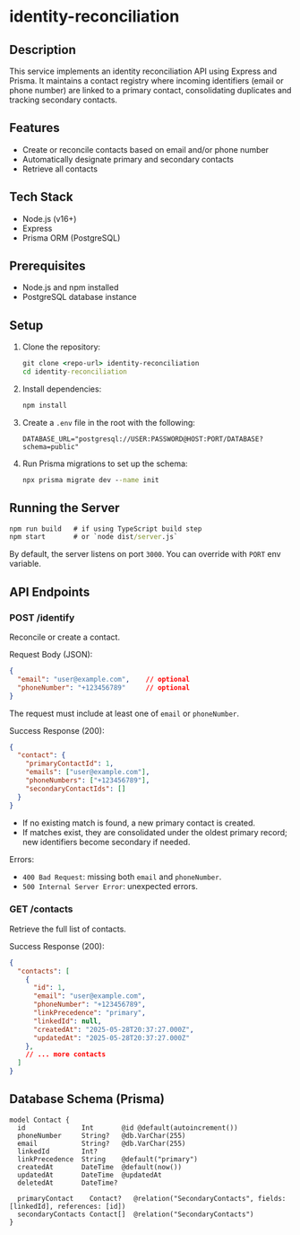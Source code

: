 # identity-reconciliation

## Description
This service implements an identity reconciliation API using Express and Prisma. It maintains a contact registry where incoming identifiers (email or phone number) are linked to a primary contact, consolidating duplicates and tracking secondary contacts.

## Features
- Create or reconcile contacts based on email and/or phone number
- Automatically designate primary and secondary contacts
- Retrieve all contacts

## Tech Stack
- Node.js (v16+)
- Express
- Prisma ORM (PostgreSQL)

## Prerequisites
- Node.js and npm installed
- PostgreSQL database instance

## Setup
1. Clone the repository:
   ```cmd
   git clone <repo-url> identity-reconciliation
   cd identity-reconciliation
   ```
2. Install dependencies:
   ```cmd
   npm install
   ```
3. Create a `.env` file in the root with the following:
   ```env
   DATABASE_URL="postgresql://USER:PASSWORD@HOST:PORT/DATABASE?schema=public"
   ```
4. Run Prisma migrations to set up the schema:
   ```cmd
   npx prisma migrate dev --name init
   ```

## Running the Server
```cmd
npm run build   # if using TypeScript build step
npm start       # or `node dist/server.js`
```
By default, the server listens on port `3000`. You can override with `PORT` env variable.

## API Endpoints

### POST /identify
Reconcile or create a contact.

Request Body (JSON):
```json
{
  "email": "user@example.com",    // optional
  "phoneNumber": "+123456789"     // optional
}
```
The request must include at least one of `email` or `phoneNumber`.

Success Response (200):
```json
{
  "contact": {
    "primaryContactId": 1,
    "emails": ["user@example.com"],
    "phoneNumbers": ["+123456789"],
    "secondaryContactIds": []
  }
}
```
- If no existing match is found, a new primary contact is created.
- If matches exist, they are consolidated under the oldest primary record; new identifiers become secondary if needed.

Errors:
- `400 Bad Request`: missing both `email` and `phoneNumber`.
- `500 Internal Server Error`: unexpected errors.

### GET /contacts
Retrieve the full list of contacts.

Success Response (200):
```json
{
  "contacts": [
    {
      "id": 1,
      "email": "user@example.com",
      "phoneNumber": "+123456789",
      "linkPrecedence": "primary",
      "linkedId": null,
      "createdAt": "2025-05-28T20:37:27.000Z",
      "updatedAt": "2025-05-28T20:37:27.000Z"
    },
    // ... more contacts
  ]
}
```

## Database Schema (Prisma)
```prisma
model Contact {
  id              Int       @id @default(autoincrement())
  phoneNumber     String?   @db.VarChar(255)
  email           String?   @db.VarChar(255)
  linkedId        Int?
  linkPrecedence  String    @default("primary")
  createdAt       DateTime  @default(now())
  updatedAt       DateTime  @updatedAt
  deletedAt       DateTime?

  primaryContact    Contact?   @relation("SecondaryContacts", fields: [linkedId], references: [id])
  secondaryContacts Contact[]  @relation("SecondaryContacts")
}
```


  
